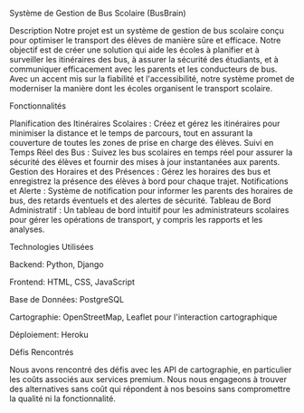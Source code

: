 Système de Gestion de Bus Scolaire (BusBrain)

Description
Notre projet est un système de gestion de bus scolaire conçu pour optimiser le transport des élèves de manière sûre et efficace. Notre objectif est de créer une solution qui aide les écoles à planifier et à surveiller les itinéraires des bus, à assurer la sécurité des étudiants, et à communiquer efficacement avec les parents et les conducteurs de bus. Avec un accent mis sur la fiabilité et l'accessibilité, notre système promet de moderniser la manière dont les écoles organisent le transport scolaire.

Fonctionnalités

Planification des Itinéraires Scolaires : Créez et gérez les itinéraires pour minimiser la distance et le temps de parcours, tout en assurant la couverture de toutes les zones de prise en charge des élèves.
Suivi en Temps Réel des Bus : Suivez les bus scolaires en temps réel pour assurer la sécurité des élèves et fournir des mises à jour instantanées aux parents.
Gestion des Horaires et des Présences : Gérez les horaires des bus et enregistrez la présence des élèves à bord pour chaque trajet.
Notifications et Alerte : Système de notification pour informer les parents des horaires de bus, des retards éventuels et des alertes de sécurité.
Tableau de Bord Administratif : Un tableau de bord intuitif pour les administrateurs scolaires pour gérer les opérations de transport, y compris les rapports et les analyses.

Technologies Utilisées

Backend: Python, Django 

Frontend: HTML, CSS, JavaScript

Base de Données: PostgreSQL

Cartographie: OpenStreetMap, Leaflet pour l'interaction cartographique

Déploiement: Heroku

Défis Rencontrés

Nous avons rencontré des défis avec les API de cartographie, en particulier les coûts associés aux services premium. Nous nous engageons à trouver des alternatives sans coût qui répondent à nos besoins sans compromettre la qualité ni la fonctionnalité.
